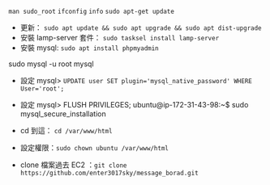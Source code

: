 `man sudo_root`
`ifconfig`
`info`
`sudo apt-get update`


- 更新： `sudo apt update && sudo apt upgrade && sudo apt dist-upgrade`
- 安裝 lamp-server 套件： `sudo tasksel install lamp-server`
- 安裝 mysql: `sudo apt install phpmyadmin`


sudo mysql -u root mysql

- 設定 mysql> `UPDATE user SET plugin='mysql_native_password' WHERE User='root';`
- 設定 mysql> FLUSH PRIVILEGES;
ubuntu@ip-172-31-43-98:~$ sudo mysql_secure_installation


- cd 到這： `cd /var/www/html`
- 設定權限：`sudo chown ubuntu /var/www/html`
- clone 檔案過去 EC2 ：`git clone https://github.com/enter3017sky/message_borad.git`
